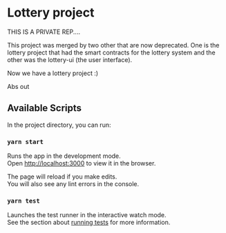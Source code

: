 # Lottery project
THIS IS A PRIVATE REP....

This project was merged by two other that are now deprecated. One is the lottery project that had the smart contracts for the lottery system and the other was the lottery-ui (the user interface).

Now we have a lottery project :)

Abs out

## Available Scripts

In the project directory, you can run:

### `yarn start`

Runs the app in the development mode.\
Open [http://localhost:3000](http://localhost:3000) to view it in the browser.

The page will reload if you make edits.\
You will also see any lint errors in the console.

### `yarn test`

Launches the test runner in the interactive watch mode.\
See the section about [running tests](https://facebook.github.io/create-react-app/docs/running-tests) for more information.


